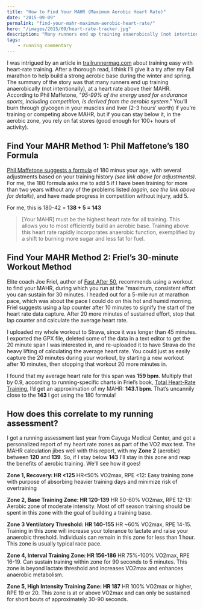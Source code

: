 ```yaml
---
title: "How to Find Your MAHR (Maximum Aerobic Heart Rate)"
date: "2015-09-09"
permalink: "find-your-mahr-maximum-aerobic-heart-rate/"
hero: "/images/2015/09/heart-rate-tracker.jpg"
description: "Many runners end up training anaerobically (not intentionally), at a heart rate above their MAHR. In doing so, they'll burn through glycogen in their muscles and liver (2-3 hours’ worth) instead of relying on fat stores."
tags: 
    - running commentary
---
```


I was intrigued by an article in [trailrunnermag.com](http://trailrunnermag.com/training/training-plans/1901-heart-rate-training-train-slow-race-fast) about training easy with heart-rate training. After a thorough read, I think I’ll give it a try after my Fall marathon to help build a strong aerobic base during the winter and spring. The summary of the story was that many runners end up training anaerobically (not intentionally), at a heart rate above their MAHR. According to Phil Maffetone, "_95-99% of the energy used for endurance sports, including competition, is derived from the aerobic system_." You’ll burn through glycogen in your muscles and liver (2-3 hours’ worth) if you’re training or competing above MAHR, but if you can stay below it, in the aerobic zone, you rely on fat stores (good enough for 100+ hours of activity).

## Find Your MAHR Method 1: Phil Maffetone’s 180 Formula

[Phil Maffetone suggests a formula](http://philmaffetone.com/180-formula/) of 180 minus your age, with several adjustments based on your training history _(see link above for adjustments)_. For me, the 180 formula asks me to add 5 if I have been training for more than two years without any of the problems listed _(again, see the link above for details)_, and have made progress in competition without injury, add 5.

For me, this is 180-42 = **138 + 5 = 143**

> \[Your MAHR\] must be the highest heart rate for all training. This allows you to most efficiently build an aerobic base. Training above this heart rate rapidly incorporates anaerobic function, exemplified by a shift to burning more sugar and less fat for fuel.

## Find Your MAHR Method 2: Friel’s 30-minute Workout Method

Elite coach Joe Friel, author of [Fast After 50](http://amzn.to/1K9dCRr), recommends using a workout to find your MAHR, during which you run at the "maximum, consistent effort you can sustain for 30 minutes. I headed out for a 5-mile run at marathon pace, which was about the pace I could do on this hot and humid morning. Friel suggests using a lap counter after 10 minutes to signify the start of the heart rate data capture. After 20 more minutes of sustained effort, stop that lap counter and calculate the average heart rate.

I uploaded my whole workout to Strava, since it was longer than 45 minutes. I exported the GPX file, deleted some of the data in a text editor to get the 20 minute span I was interested in, and re-uploaded it to have Strava do the heavy lifting of calculating the average heart rate. You could just as easily capture the 20 minutes during your workout, by starting a new workout after 10 minutes, then stopping that workout 20 more minutes in.

I found that my average heart rate for this span was **159 bpm**. Multiply that by 0.9, according to running-specific charts in Friel’s book, [Total Heart-Rate Training](http://amzn.to/1K9goX0), I’d get an approximation of my MAHR: **143.1 bpm**. That’s uncannily close to the **143** I got using the 180 formula!

## How does this correlate to my running assessment?

I got a running assessment last year from Cayuga Medical Center, and got a personalized report of my heart rate zones as part of the VO2 max test. The MAHR calculation jibes well with this report, with my **Zone 2** (aerobic) between **120** and **139**. So, if I stay below **143** I’ll stay in this zone and reap the benefits of aerobic training. We'll see how it goes!

**Zone 1, Recovery: HR <125** HR<50% VO2max, RPE <12: Easy training zone with purpose of absorbing heavier training days and minimize risk of overtraining

**Zone 2, Base Training Zone: HR 120-139** HR 50-60% VO2max, RPE 12-13: Aerobic zone of moderate intensity. Most of off season training should be spent in this zone with the goal of building a training base.

**Zone 3 Ventilatory Threshold: HR 140-155** HR ~60% VO2max, RPE 14-15. Training in this zone will increase your tolerance to lactate and raise your anaerobic threshold. Individuals can remain in this zone for less than 1 hour. This zone is usually typical race pace.

**Zone 4, Interval Training Zone: HR 156-186** HR 75%-100% VO2max, RPE 16-19. Can sustain training within zone for 90 seconds to 5 minutes. This zone is beyond lactate threshold and increases VO2max and enhances anaerobic metabolism.

**Zone 5, High Intensity Training Zone: HR 187** HR 100% VO2max or higher, RPE 19 or 20. This zone is at or above VO2max and can only be sustained for short bouts of approximately 30-90 seconds.
